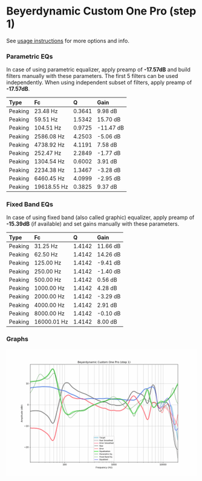 # Beyerdynamic Custom One Pro (step 1)
See [usage instructions](https://github.com/jaakkopasanen/AutoEq#usage) for more options and info.

### Parametric EQs
In case of using parametric equalizer, apply preamp of **-17.57dB** and build filters manually
with these parameters. The first 5 filters can be used independently.
When using independent subset of filters, apply preamp of **-17.57dB**.

| Type    | Fc          |      Q | Gain      |
|:--------|:------------|:-------|:----------|
| Peaking | 23.48 Hz    | 0.3641 | 9.98 dB   |
| Peaking | 59.51 Hz    | 1.5342 | 15.70 dB  |
| Peaking | 104.51 Hz   | 0.9725 | -11.47 dB |
| Peaking | 2586.08 Hz  | 4.2503 | -5.06 dB  |
| Peaking | 4738.92 Hz  | 4.1191 | 7.58 dB   |
| Peaking | 252.47 Hz   | 2.2849 | -1.77 dB  |
| Peaking | 1304.54 Hz  | 0.6002 | 3.91 dB   |
| Peaking | 2234.38 Hz  | 1.3467 | -3.28 dB  |
| Peaking | 6460.45 Hz  | 4.0999 | -2.95 dB  |
| Peaking | 19618.55 Hz | 0.3825 | 9.37 dB   |

### Fixed Band EQs
In case of using fixed band (also called graphic) equalizer, apply preamp of **-15.39dB**
(if available) and set gains manually with these parameters.

| Type    | Fc          |      Q | Gain     |
|:--------|:------------|:-------|:---------|
| Peaking | 31.25 Hz    | 1.4142 | 11.66 dB |
| Peaking | 62.50 Hz    | 1.4142 | 14.26 dB |
| Peaking | 125.00 Hz   | 1.4142 | -9.41 dB |
| Peaking | 250.00 Hz   | 1.4142 | -1.40 dB |
| Peaking | 500.00 Hz   | 1.4142 | 0.56 dB  |
| Peaking | 1000.00 Hz  | 1.4142 | 4.28 dB  |
| Peaking | 2000.00 Hz  | 1.4142 | -3.29 dB |
| Peaking | 4000.00 Hz  | 1.4142 | 2.91 dB  |
| Peaking | 8000.00 Hz  | 1.4142 | -0.10 dB |
| Peaking | 16000.01 Hz | 1.4142 | 8.00 dB  |

### Graphs
![](./Beyerdynamic%20Custom%20One%20Pro%20(step%201).png)